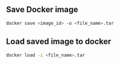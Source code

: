 ## Save Docker image
```bash
docker save <image_id> -o <file_name>.tar
```

## Load saved image to docker
```bash
docker load -i <file_name>.tar
```
